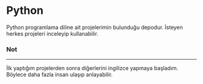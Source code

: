 # Python
<p>Python programlama diline ait projelerimin bulunduğu depodur. İsteyen herkes projeleri inceleyip kullanabilir.</p>
<h3>Not</h3>
<hr>
<p>İlk yaptığım projelerden sonra diğerlerini ingilizce yapmaya başladım. Böylece daha fazla insan ulaşıp anlayabilir.</p>
